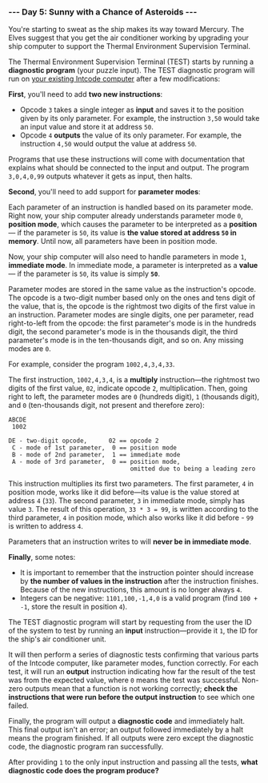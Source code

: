 ### --- Day 5: Sunny with a Chance of Asteroids ---

You're starting to sweat as the ship makes its way toward Mercury. The
Elves suggest that you get the air conditioner working by upgrading your
ship computer to support the Thermal Environment Supervision Terminal.

The Thermal Environment Supervision Terminal (TEST) starts by running a
**diagnostic program** (your puzzle input). The TEST diagnostic program will
run on [your existing Intcode computer](https://adventofcode.com/2019/day/2) after a few modifications:

**First**, you'll need to add **two new instructions**:

- Opcode `3` takes a single integer as **input** and saves it to the position
given by its only parameter. For example, the instruction `3,50` would
take an input value and store it at address `50`.
- Opcode `4` **outputs** the value of its only parameter. For example, the
instruction `4,50` would output the value at address `50`.

Programs that use these instructions will come with documentation that
explains what should be connected to the input and output. The program
`3,0,4,0,99` outputs whatever it gets as input, then halts.

**Second**, you'll need to add support for **parameter modes**:

Each parameter of an instruction is handled based on its parameter mode.
Right now, your ship computer already understands parameter mode `0`,
**position mode**, which causes the parameter to be interpreted as a **position**—
if the parameter is `50`, its value is **the value stored at address `50` in
memory**. Until now, all parameters have been in position mode.

Now, your ship computer will also need to handle parameters in mode `1`,
**immediate mode**. In immediate mode, a parameter is interpreted as a **value**—
if the parameter is `50`, its value is simply **`50`**.

Parameter modes are stored in the same value as the instruction's opcode.
The opcode is a two-digit number based only on the ones and tens digit of
the value, that is, the opcode is the rightmost two digits of the first
value in an instruction. Parameter modes are single digits, one per
parameter, read right-to-left from the opcode: the first parameter's mode
is in the hundreds digit, the second parameter's mode is in the thousands
digit, the third parameter's mode is in the ten-thousands digit, and so on.
Any missing modes are `0`.

For example, consider the program `1002,4,3,4,33`.

The first instruction, `1002,4,3,4`, is a **multiply** instruction—the
rightmost two digits of the first value, `02`, indicate opcode `2`,
multiplication. Then, going right to left, the parameter modes are `0`
(hundreds digit), `1` (thousands digit), and `0` (ten-thousands digit, not
present and therefore zero):
```
ABCDE
 1002

DE - two-digit opcode,      02 == opcode 2
 C - mode of 1st parameter,  0 == position mode
 B - mode of 2nd parameter,  1 == immediate mode
 A - mode of 3rd parameter,  0 == position mode,
                                  omitted due to being a leading zero
```
This instruction multiplies its first two parameters. The first parameter,
`4` in position mode, works like it did before—its value is the value
stored at address `4` (`33`). The second parameter, `3` in immediate mode, simply
has value `3`. The result of this operation, `33 * 3 = 99`, is written
according to the third parameter, `4` in position mode, which also works like
it did before - `99` is written to address `4`.

Parameters that an instruction writes to will **never be in immediate mode**.

**Finally**, some notes:

- It is important to remember that the instruction pointer should
increase by **the number of values in the instruction** after the
instruction finishes. Because of the new instructions, this amount is
no longer always `4`.
- Integers can be negative: `1101,100,-1,4,0` is a valid program (find
`100 + -1`, store the result in position `4`).

The TEST diagnostic program will start by requesting from the user the ID
of the system to test by running an **input** instruction—provide it `1`, the
ID for the ship's air conditioner unit.

It will then perform a series of diagnostic tests confirming that various
parts of the Intcode computer, like parameter modes, function correctly.
For each test, it will run an **output** instruction indicating how far the
result of the test was from the expected value, where `0` means the test was
successful. Non-zero outputs mean that a function is not working correctly;
**check the instructions that were run before the output instruction** to see
which one failed.

Finally, the program will output a **diagnostic code** and immediately halt.
This final output isn't an error; an output followed immediately by a halt
means the program finished. If all outputs were zero except the diagnostic
code, the diagnostic program ran successfully.

After providing `1` to the only input instruction and passing all the tests,
**what diagnostic code does the program produce?**
